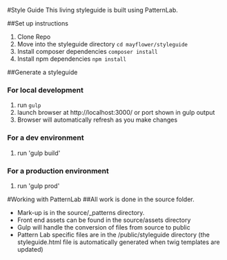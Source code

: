#Style Guide
This living styleguide is built using PatternLab.

##Set up instructions
1. Clone Repo
2. Move into the styleguide directory `cd mayflower/styleguide`
3. Install composer dependencies `composer install`
4. Install npm dependencies `npm install`

##Generate a styleguide
### For local development
1. run `gulp`
2. launch browser at http://localhost:3000/ or port shown in gulp output
3. Browser will automatically refresh as you make changes

### For a dev environment
1. run 'gulp build'

### For a production environment
1. run 'gulp prod'

#Working with PatternLab
##All work is done in the source folder.
* Mark-up is in the source/_patterns directory.
* Front end assets can be found in the source/assets directory
* Gulp will handle the conversion of files from source to public
* Pattern Lab specific files are in the /public/styleguide directory (the styleguide.html file is automatically generated when twig templates are updated)